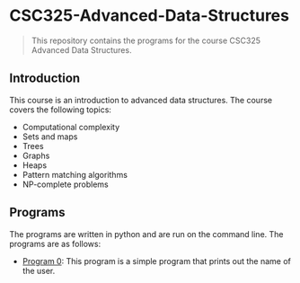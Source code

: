 # CSC325-Advanced-Data-Structures

> This repository contains the programs for the course CSC325 Advanced Data Structures.

## Introduction

This course is an introduction to advanced data structures. The course covers the following topics:

- Computational complexity
- Sets and maps
- Trees
- Graphs
- Heaps
- Pattern matching algorithms
- NP-complete problems

## Programs

The programs are written in python and are run on the command line. The programs are as follows:

- [Program 0](/Program0.py): This program is a simple program that prints out the name of the user.
